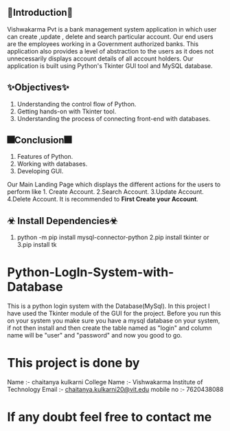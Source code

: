 
## 🎇Introduction🎇
Vishwakarma Pvt is a bank management system application in which user can create ,update , delete and search particular account. Our end users are the employees working in a Government authorized banks. This application also provides a level of abstraction to the users as it does not unnecessarily displays account details of all account holders.
Our application is built using Python's Tkinter GUI tool and MySQL database.

## ✨Objectives✨
1. Understanding the control flow of Python.
2. Getting hands-on with Tkinter tool.
3. Understanding the process of connecting front-end with databases.

## 🎆Conclusion🎆
1. Features of Python.
2. Working with databases.
3. Developing GUI.



Our Main Landing Page which displays the different actions for the users to perform like 1. Create Account.
2.Search Account.
3.Update Account.
4.Delete Account.
It is recommended to **First Create your Account**.




## ☣ Install Dependencies☣
1. python -m pip install mysql-connector-python
2.pip install tkinter
    or
3.pip install tk




# Python-LogIn-System-with-Database
This is a python login system with the Database(MySql). In this project I have used the Tkinter module of the GUI for the project. Before you run this on your system you make sure you have a mysql database on your system, if not then install and then create the table named as "login" and column name will be "user" and "password" and now you good to go.


# This project is done by
Name :- chaitanya kulkarni
College Name :- Vishwakarma Institute of Technology
Email :- chaitanya.kulkarni20@vit.edu
mobile no :- 7620438088

# If any doubt feel free to contact me